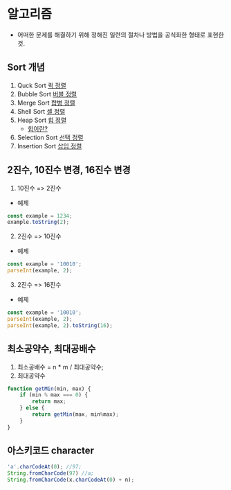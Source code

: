 # 알고리즘

* 어떠한 문제를 해결하기 위해 정해진 일련의 절차나 방법을 공식화한 형태로 표현한 것.



## Sort 개념

1. Quck Sort [퀵 정렬](https://gmlwjd9405.github.io/2018/05/10/algorithm-quick-sort.html)
2. Bubble Sort [버블 정렬](https://gmlwjd9405.github.io/2018/05/06/algorithm-bubble-sort.html)
3. Merge Sort [합병 정렬](https://gmlwjd9405.github.io/2018/05/08/algorithm-merge-sort.html)
4. Shell Sort [셸 정렬](https://gmlwjd9405.github.io/2018/05/08/algorithm-shell-sort.html)
5. Heap Sort [힙 정렬](https://gmlwjd9405.github.io/2018/05/10/algorithm-heap-sort.html)
   - [힙이란?](https://gmlwjd9405.github.io/2018/05/10/data-structure-heap.html)
6. Selection Sort [선택 정렬](https://gmlwjd9405.github.io/2018/05/06/algorithm-selection-sort.html)
7. Insertion Sort [삽입 정렬](https://gmlwjd9405.github.io/2018/05/06/algorithm-insertion-sort.html)

## 2진수, 10진수 변경, 16진수 변경
1. 10진수 => 2진수
- 예제
```javascript
const example = 1234;
example.toString(2);
```

2. 2진수 => 10진수
- 예제
```javascript
const example = '10010';
parseInt(example, 2);
```

3. 2진수 => 16진수
- 예제
```javascript
const example = '10010';
parseInt(example, 2);
parseInt(example, 2).toString(16);
```

## 최소공약수, 최대공배수
1. 최소공배수 =  n * m / 최대공약수;
2. 최대공약수
```javascript
function getMin(min, max) {
    if (min % max === 0) {
        return max;
    } else {
        return getMin(max, min%max);
    }
}
```

## 아스키코드 character

```javascript
'a'.charCodeAt(0); //97;
String.fromCharCode(97) //a;
String.fromCharCode(x.charCodeAt(0) + n);
```
